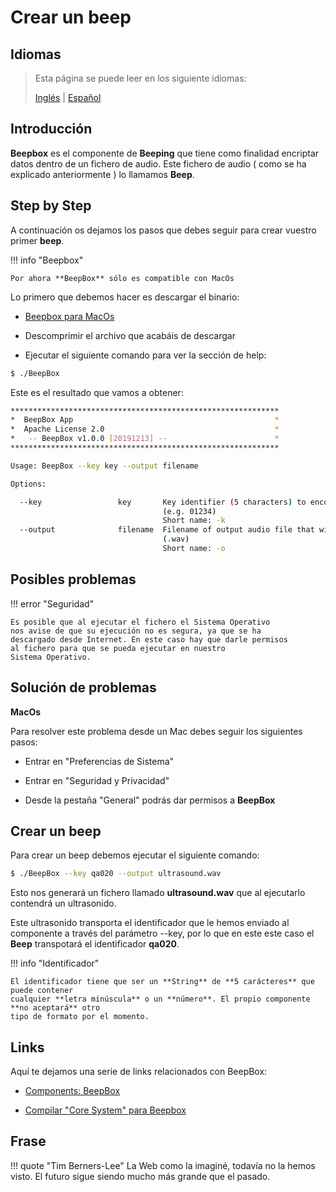 # Crear un beep

## Idiomas

> Esta página se puede leer en los siguiente idiomas:
>  
> [Inglés](https://en.beeping.land/tutorials/beeps/) | [Español](https://es.beeping.land/tutorials/beeps/)

## Introducción

**Beepbox** es el componente de **Beeping** que tiene como finalidad encriptar datos dentro de un fichero de audio. Este fichero de audio ( como se ha explicado anteriormente ) lo llamamos **Beep**.

## Step by Step

A continuación os dejamos los pasos que debes seguir para crear vuestro primer **beep**.

!!! info "Beepbox"

    Por ahora **BeepBox** sólo es compatible con MacOs
    

Lo primero que debemos hacer es descargar el binario:

- [Beepbox para MacOs](https://github.com/beeping-io/beepbox/releases/download/1.0.0/BeepBox-MacOs.zip)

- Descomprimir el archivo que acabáis de descargar

- Ejecutar el siguiente comando para ver la sección de help:

``` bash
$ ./BeepBox
```

Este es el resultado que vamos a obtener:

``` bash
************************************************************
*  BeepBox App                                             *
*  Apache License 2.0                                      *
*   -- BeepBox v1.0.0 [20191213] --                        *
************************************************************

Usage: BeepBox --key key --output filename

Options:

  --key                 key       Key identifier (5 characters) to encode in output audio 
                                  (e.g. 01234)
                                  Short name: -k
  --output              filename  Filename of output audio file that will be written 
                                  (.wav)
                                  Short name: -o

```

## Posibles problemas

!!! error "Seguridad"

    Es posible que al ejecutar el fichero el Sistema Operativo
    nos avise de que su ejecución no es segura, ya que se ha 
    descargado desde Internet. En este caso hay que darle permisos 
    al fichero para que se pueda ejecutar en nuestro 
    Sistema Operativo.

## Solución de problemas

**MacOs**

Para resolver este problema desde un Mac debes seguir los siguientes pasos:

- Entrar en "Preferencias de Sistema"

- Entrar en "Seguridad y Privacidad"

- Desde la pestaña "General" podrás dar permisos a **BeepBox**

## Crear un beep

Para crear un beep debemos ejecutar el siguiente comando:

``` bash
$ ./BeepBox --key qa020 --output ultrasound.wav
```

Esto nos generará un fichero llamado **ultrasound.wav** que al ejecutarlo contendrá un ultrasonido.

Este ultrasonido transporta el identificador que le hemos enviado al componente a través del parámetro --key, por lo que en este este caso el **Beep** transpotará el identificador **qa020**.

!!! info "Identificador"

    El identificador tiene que ser un **String** de **5 carácteres** que puede contener 
    cualquier **letra minúscula** o un **número**. El propio componente **no aceptará** otro
    tipo de formato por el momento.

## Links

Aquí te dejamos una serie de links relacionados con BeepBox:

- [Components: BeepBox](/components/beepbox/)

- [Compilar "Core System" para Beepbox](/components/core/)

## Frase

!!! quote "Tim Berners-Lee"
    La Web como la imaginé, todavía no la hemos visto. El futuro sigue siendo mucho más grande que el pasado.
    
